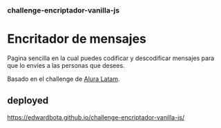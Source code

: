 ### challenge-encriptador-vanilla-js
# Encritador de mensajes
Pagina sencilla en la cual puedes codificar y descodificar mensajes para que lo envíes a las personas que desees.

Basado en el challenge de [Alura Latam](https://www.aluracursos.com/ "Alura Latam").

## deployed
https://edwardbota.github.io/challenge-encriptador-vanilla-js/